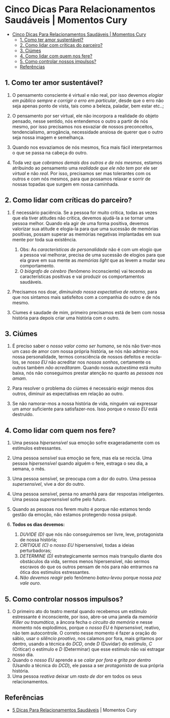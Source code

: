 # Cinco Dicas Para Relacionamentos Saudáveis | Momentos Cury

- [Cinco Dicas Para Relacionamentos Saudáveis | Momentos Cury](#cinco-dicas-para-relacionamentos-saudáveis--momentos-cury)
  - [1. Como ter amor sustentável?](#1-como-ter-amor-sustentável)
  - [2. Como lidar com críticas do parceiro?](#2-como-lidar-com-críticas-do-parceiro)
  - [3. Ciúmes](#3-ciúmes)
  - [4. Como lidar com quem nos fere?](#4-como-lidar-com-quem-nos-fere)
  - [5. Como controlar nossos impulsos?](#5-como-controlar-nossos-impulsos)
  - [Referências](#referências)

## 1. Como ter amor sustentável?

1. O pensamento consciente é virtual e não real, por isso devemos _elogiar em público sempre e corrigir o erro em particular_, desde que o erro não seja apenas ponto de vista, tais como a beleza, paladar, bem estar etc..;

2. O pensamento por ser virtual, ele não incorpora a realidade do objeto pensado, nesse sentido, nós entendemos o outro a partir de nós mesmo, por isso precisamos nos esvaziar de nossos preconceitos,  tendencialismo, arrogância, necessidade ansiosa de querer que o outro seja nossa imagem e semelhança.

3. Quando nos esvaziamos de nós mesmos, fica mais fácil interpretarmos o que se passa na cabeça do outro.

4. Toda vez que _cobramos demais dos outros e de nós mesmos_, estamos atribuindo ao pensamento uma _realidade que ele não tem_ por ele ser _virtual_ e não _real_. Por isso, precisamos ser mas tolerantes com os outros e com nós mesmos, para que possamos relaxar e sorrir de nossas topadas que surgem em nossa caminhada.

## 2. Como lidar com críticas do parceiro?

1. É necessário paciência. Se a pessoa for muito crítica, todas as vezes que ela tiver atitudes não crítica, devemos ajudá-la a se tornar uma pessoa melhor. Quando ela agir de uma forma positiva, devemos valorizar sua atitude e elogia-la para que uma sucessão de memórias positivas, possam superar as memórias negativas implantadas em sua mente por toda sua existência.
   1. Obs: As _características de personalidade_ não é com um elogio que a pessoa vai melhorar, precisa de uma sucessão de elogios para que ela grave em sua mente as _memórias light_ que as levem a mudar seu comportamento.
   2. O _biógrafo de cérebro_ (fenômeno inconsciente) vai tecendo as características positivas e vai produzir os comportamentos saudáveis.

2. Precisamos nos doar, _diminuindo nossa expectativa de retorno_, para que nos sintamos mais satisfeitos com a companhia do outro e de nós mesmo.

3. Ciumes é saudade de mim, primeiro precisamos está de bem com nossa história para depois criar uma história com o outro.

## 3. Ciúmes

1. É preciso saber o _nosso valor como ser humano_, se nós não tiver-mos um caso de amor com nossa própria história, se nós não admirar-nos nossa personalidade, termos consciência de nossos defeitos e recicla-los, se _nosso EU_ não acreditar nos _nossos sonhos_, certamente os outros também _não acreditaram_. Quando nossa _autoestima_ está muito baixa, nós não conseguimos prestar atenção no quanto as _pessoas nos amam_.

2. Para resolver o problema do ciúmes é necessário exigir menos dos outros, diminuir as expectativas em relação ao outro.

3. Se não namorar-mos a nossa história de vida, ninguém vai expressar um amor suficiente para satisfazer-nos. Isso porque o _nosso EU_ está destruído.

## 4. Como lidar com quem nos fere?

1. Uma pessoa _hipersensível_ sua emoção sofre exageradamente com os estímulos estressantes.

2. Uma pessoa _sensível_ sua emoção se fere, mas ela se recicla. Uma pessoa _hipersensível_ quando alguém o fere, estraga o seu dia, a semana, o mês.

3. Uma pessoa _sensível_, se preocupa com a dor do outro. Uma pessoa _supersensível_, vive a dor do outro.

4. Uma pessoa _sensível_, pensa no amanhã para dar respostas inteligentes. Uma pessoa _supersensível_ sofre pelo futuro.

5. Quando as pessoas nos ferem muito é porque não estamos tendo gestão da emoção, não estamos protegendo nossa psiquê.

6. **Todos os dias devemos:**
   1. _DUVIDE (D)_ que nós não conseguiremos ser livre, leve, protagonista de nossa história;
   2. _CRITIQUE (C)_ o _nosso EU_ hipersensível, todas a ideias perturbadoras;
   3. _DETERMINE (D)_ estrategicamente sermos mais tranquilo diante dos obstáculos da vida, sermos menos hipersensível, não sermos escravos do que os outros pensam de nós para não entrarmos na ótica dos estímulos estressantes.
   4. _Não devemos reagir_ pelo fenômeno _bateu-levou_ porque nossa _paz vale ouro_.

## 5. Como controlar nossos impulsos?

1. O primeiro ato do teatro mental quando recebemos um estímulo estressante  é inconsciente, por isso, abre-se uma janela da _memória Killer ou traumática_, a âncora fecha o _circuito da memória_ e nesse momento nós explodimos, porque o _nosso EU_ é _hipersensível_, reativo, não tem autocontrole. O correto nesse momento é fazer a oração do sábio, usar o _silêncio proativo_, nos calamos por fora, mais gritamos por dentro, usando a técnica do _DCD_, onde _D_ (Duvidar) do estímulo, _C_ (Criticar) o estímulo e _D_ (Determinar) que esse estímulo não vai estragar nosso dia.
2. Quando o _nosso EU_ aprende a se _calar por fora_ e _grita por dentro_ (Usando a técnica do _DCD_), ele passa a ser _protagonista_ de sua própria história.
3. Uma pessoa _reativa_ deixar um _rasto de dor_ em todos os seus relacionamentos.

## Referências

- [5 Dicas Para Relacionamentos Saudáveis](https://www.youtube.com/watch?v=1ao7AxD88qA) | Momentos Cury